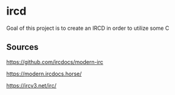 # ircd

Goal of this project is to create an IRCD in order to utilize some C

## Sources

https://github.com/ircdocs/modern-irc

https://modern.ircdocs.horse/

https://ircv3.net/irc/